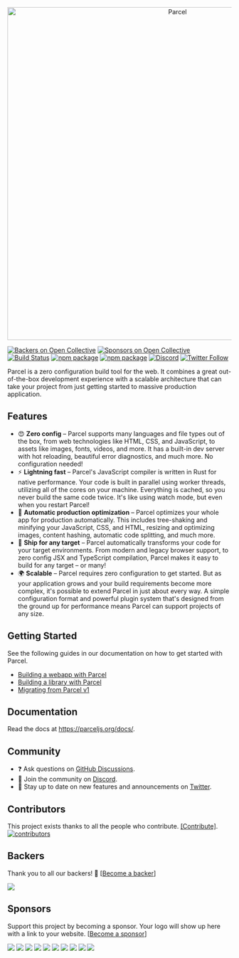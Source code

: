 <p align="center">
  <a href="https://parceljs.org/" target="_blank">
    <img alt="Parcel" src="https://user-images.githubusercontent.com/19409/135924939-03845d0b-e7bb-414b-89b6-e627dfa9f614.png" width="749">
  </a>
</p>

[![Backers on Open Collective](https://opencollective.com/parcel/backers/badge.svg)](#backers) [![Sponsors on Open Collective](https://opencollective.com/parcel/sponsors/badge.svg)](#sponsors)
[![Build Status](https://dev.azure.com/devongovett/devongovett/_apis/build/status/parcel-bundler.parcel?branchName=v2)](https://dev.azure.com/devongovett/devongovett/_build/latest?definitionId=1)
[![npm package](https://img.shields.io/npm/v/parcel.svg)](https://www.npmjs.com/package/parcel)
[![npm package](https://img.shields.io/npm/dm/parcel.svg)](https://www.npmjs.com/package/parcel)
[![Discord](https://img.shields.io/discord/894288336095690753)](https://discord.gg/XSCzqGRuvr)
[![Twitter Follow](https://img.shields.io/twitter/follow/parceljs.svg?style=social)](https://twitter.com/parceljs)

Parcel is a zero configuration build tool for the web. It combines a great out-of-the-box development experience with a scalable architecture that can take your project from just getting started to massive production application.

## Features

- 😍 **Zero config** – Parcel supports many languages and file types out of the box, from web technologies like HTML, CSS, and JavaScript, to assets like images, fonts, videos, and more. It has a built-in dev server with hot reloading, beautiful error diagnostics, and much more. No configuration needed!
- ⚡️ **Lightning fast** – Parcel's JavaScript compiler is written in Rust for native performance. Your code is built in parallel using worker threads, utilizing all of the cores on your machine. Everything is cached, so you never build the same code twice. It's like using watch mode, but even when you restart Parcel!
- 🚀 **Automatic production optimization** – Parcel optimizes your whole app for production automatically. This includes tree-shaking and minifying your JavaScript, CSS, and HTML, resizing and optimizing images, content hashing, automatic code splitting, and much more.
- 🎯 **Ship for any target** – Parcel automatically transforms your code for your target environments. From modern and legacy browser support, to zero config JSX and TypeScript compilation, Parcel makes it easy to build for any target – or many!
- 🌍 **Scalable** – Parcel requires zero configuration to get started. But as your application grows and your build requirements become more complex, it's possible to extend Parcel in just about every way. A simple configuration format and powerful plugin system that's designed from the ground up for performance means Parcel can support projects of any size.

## Getting Started

See the following guides in our documentation on how to get started with Parcel.

- [Building a webapp with Parcel](https://parceljs.org/getting-started/webapp/)
- [Building a library with Parcel](https://parceljs.org/getting-started/library/)
- [Migrating from Parcel v1](https://parceljs.org/getting-started/migration/)

## Documentation

Read the docs at https://parceljs.org/docs/.

## Community

- ❓ Ask questions on [GitHub Discussions](https://github.com/parcel-bundler/parcel/discussions).
- 💬 Join the community on [Discord](https://discord.gg/XSCzqGRuvr).
- 📣 Stay up to date on new features and announcements on [Twitter](https://twitter.com/parceljs).

## Contributors

This project exists thanks to all the people who contribute. [[Contribute]](CONTRIBUTING.md).
<a href="https://github.com/parcel-bundler/parcel/graphs/contributors"><img src="https://opencollective.com/parcel/contributors.svg?width=890" title="contributors" alt="contributors" /></a>

## Backers

Thank you to all our backers! 🙏 [[Become a backer](https://opencollective.com/parcel#backer)]

<a href="https://opencollective.com/parcel#backers" target="_blank"><img src="https://opencollective.com/parcel/backers.svg?width=890"></a>

## Sponsors

Support this project by becoming a sponsor. Your logo will show up here with a link to your website. [[Become a sponsor](https://opencollective.com/parcel#sponsor)]

<a href="https://opencollective.com/parcel/sponsor/0/website" target="_blank"><img src="https://opencollective.com/parcel/sponsor/0/avatar.svg"></a>
<a href="https://opencollective.com/parcel/sponsor/1/website" target="_blank"><img src="https://opencollective.com/parcel/sponsor/1/avatar.svg"></a>
<a href="https://opencollective.com/parcel/sponsor/2/website" target="_blank"><img src="https://opencollective.com/parcel/sponsor/2/avatar.svg"></a>
<a href="https://opencollective.com/parcel/sponsor/3/website" target="_blank"><img src="https://opencollective.com/parcel/sponsor/3/avatar.svg"></a>
<a href="https://opencollective.com/parcel/sponsor/4/website" target="_blank"><img src="https://opencollective.com/parcel/sponsor/4/avatar.svg"></a>
<a href="https://opencollective.com/parcel/sponsor/5/website" target="_blank"><img src="https://opencollective.com/parcel/sponsor/5/avatar.svg"></a>
<a href="https://opencollective.com/parcel/sponsor/6/website" target="_blank"><img src="https://opencollective.com/parcel/sponsor/6/avatar.svg"></a>
<a href="https://opencollective.com/parcel/sponsor/7/website" target="_blank"><img src="https://opencollective.com/parcel/sponsor/7/avatar.svg"></a>
<a href="https://opencollective.com/parcel/sponsor/8/website" target="_blank"><img src="https://opencollective.com/parcel/sponsor/8/avatar.svg"></a>
<a href="https://opencollective.com/parcel/sponsor/9/website" target="_blank"><img src="https://opencollective.com/parcel/sponsor/9/avatar.svg"></a>
